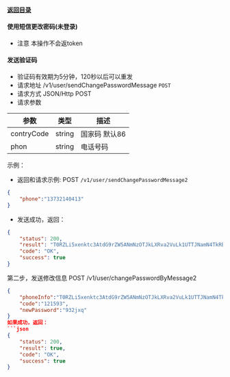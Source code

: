 #### [返回目录](../../)
#### 使用短信更改密码(未登录)

* 注意 本操作不会返token

#### 发送验证码
* 验证码有效期为5分钟，120秒以后可以重发
* 请求地址 /v1/user/sendChangePasswordMessage ```POST```
* 请求方式 JSON/Http POST
* 请求参数

| 参数            |  类型   | 描述                                 |
|----------------|--------|-------------------------------------|
| contryCode     | string | 国家码 默认86                         |
| phon           | string | 电话号码                              |



示例：

* 返回和请求示例:
POST ```/v1/user/sendChangePasswordMessage2```
```json
{
	"phone":"13732140413"
}
```

* 发送成功，返回：

```json
{
    "status": 200,
    "result": "T0RZLi5xenktc3AtdG9rZW5ANmNzOTJkLXRva2VuLk1UTTJNamN4TkRBME9ETS4ucXp5LXNwLXRva2VuQDZjczkyZC10b2tlbi5NekEuLnF6eS1zcC10b2tlbkA2Y3M5MmQtdG9rZW4uMzhiZTg4ZjMwZTEyYzU5ODc1MzgyNGE2MjQ3NDBkNDI.",
    "code": "OK",
    "success": true
}
```
第二步，发送修改信息
POST /v1/user/changePasswordByMessage2
```json
{
	"phoneInfo":"T0RZLi5xenktc3AtdG9rZW5ANmNzOTJkLXRva2VuLk1UTTJNamN4TkRBME9ETS4ucXp5LXNwLXRva2VuQDZjczkyZC10b2tlbi5NekEuLnF6eS1zcC10b2tlbkA2Y3M5MmQtdG9rZW4uMzhiZTg4ZjMwZTEyYzU5ODc1MzgyNGE2MjQ3NDBkNDI.",
	"code":"121593",
	"newPassword":"932jxq"
}
如果成功，返回：
```json
{
    "status": 200,
    "result": true,
    "code": "OK",
    "success": true
}
```

